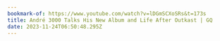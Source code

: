 ```yaml
---
bookmark-of: https://www.youtube.com/watch?v=lDGmSCXoSRs&t=173s
title: André 3000 Talks His New Album and Life After Outkast | GQ
date: 2023-11-24T06:50:48.295Z
---
```


